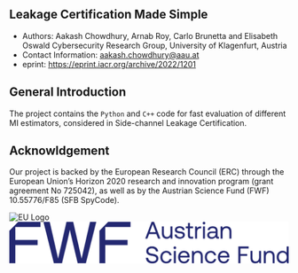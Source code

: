 ## Leakage Certification Made Simple
- Authors:    Aakash Chowdhury, Arnab Roy, Carlo Brunetta and Elisabeth Oswald
  Cybersecurity Research Group, University of Klagenfurt, Austria
- Contact Information:    aakash.chowdhury@aau.at
- eprint:     https://eprint.iacr.org/archive/2022/1201

## General Introduction
The project contains the `Python` and `C++` code for fast evaluation of different MI estimators, considered in Side-channel Leakage Certification.  

## Acknowldgement
Our project is backed by the European Research Council (ERC) through the European Union’s Horizon 2020 research and innovation program (grant agreement No 725042), as well as by the Austrian Science Fund (FWF) 10.55776/F85 (SFB SpyCode).

 ![EU Logo](https://github.com/sca-research/Leakage-Certification-Made-Simple/blob/main/LOGO_ERC-FLAG_EU.jp)
 ![FWF Logo](https://github.com/sca-research/Leakage-Certification-Made-Simple/blob/main/FWF_Logo_Zusatz_Dunkelblau_RGB_EN.png)
 
 
